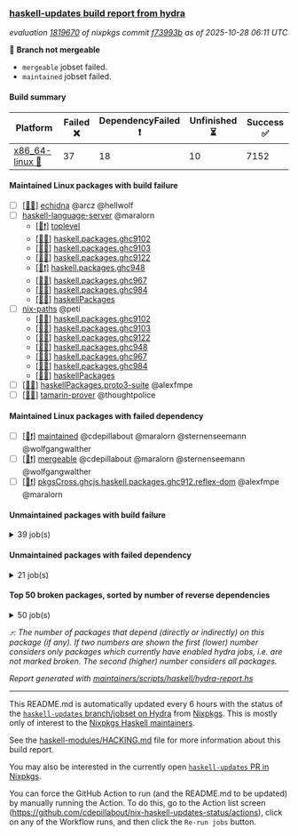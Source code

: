 ### [haskell-updates build report from hydra](https://hydra.nixos.org/jobset/nixpkgs/haskell-updates)
*evaluation [1819670](https://hydra.nixos.org/eval/1819670) of nixpkgs commit [f73993b](https://github.com/NixOS/nixpkgs/commits/f73993b07e2e2c207a154c4fc836c86213f616da) as of 2025-10-28 06:11 UTC*

🔴 **Branch not mergeable**
  * `mergeable` jobset failed.
  * `maintained` jobset failed.

#### Build summary

 | Platform | Failed ❌ | DependencyFailed ❗ | Unfinished ⏳ | Success ✅ | 
 | --- | --- | --- | --- | --- | 
 | [x86_64-linux 🐧](https://hydra.nixos.org/eval/1819670?filter=.x86_64-linux) | 37 | 18 | 10 | 7152 | 
#### Maintained Linux packages with build failure
- [ ] [[🐧❌]](https://hydra.nixos.org/build/311300707) [echidna](https://hydra.nixos.org/eval/1819670?filter=echidna) @arcz @hellwolf
- [ ] [haskell-language-server](https://hydra.nixos.org/eval/1819670?filter=haskell-language-server) @maralorn
  - [[🐧❗]](https://hydra.nixos.org/build/311049828) [toplevel](https://hydra.nixos.org/eval/1819670?filter=haskell-language-server)
  - [[🐧❌]](https://hydra.nixos.org/build/311049857) [haskell.packages.ghc9102](https://hydra.nixos.org/eval/1819670?filter=haskell.packages.ghc9102.haskell-language-server)
  - [[🐧❌]](https://hydra.nixos.org/build/311049790) [haskell.packages.ghc9103](https://hydra.nixos.org/eval/1819670?filter=haskell.packages.ghc9103.haskell-language-server)
  - [[🐧❌]](https://hydra.nixos.org/build/311050347) [haskell.packages.ghc9122](https://hydra.nixos.org/eval/1819670?filter=haskell.packages.ghc9122.haskell-language-server)
  - [[🐧❗]](https://hydra.nixos.org/build/311050666) [haskell.packages.ghc948](https://hydra.nixos.org/eval/1819670?filter=haskell.packages.ghc948.haskell-language-server)
  - [[🐧❌]](https://hydra.nixos.org/build/311051122) [haskell.packages.ghc967](https://hydra.nixos.org/eval/1819670?filter=haskell.packages.ghc967.haskell-language-server)
  - [[🐧❌]](https://hydra.nixos.org/build/311051259) [haskell.packages.ghc984](https://hydra.nixos.org/eval/1819670?filter=haskell.packages.ghc984.haskell-language-server)
  - [[🐧❌]](https://hydra.nixos.org/build/311053036) [haskellPackages](https://hydra.nixos.org/eval/1819670?filter=haskellPackages.haskell-language-server)
- [ ] [nix-paths](https://hydra.nixos.org/eval/1819670?filter=nix-paths) @peti
  - [[🐧❌]](https://hydra.nixos.org/build/311049714) [haskell.packages.ghc9102](https://hydra.nixos.org/eval/1819670?filter=haskell.packages.ghc9102.nix-paths)
  - [[🐧❌]](https://hydra.nixos.org/build/311049733) [haskell.packages.ghc9103](https://hydra.nixos.org/eval/1819670?filter=haskell.packages.ghc9103.nix-paths)
  - [[🐧❌]](https://hydra.nixos.org/build/311049761) [haskell.packages.ghc9122](https://hydra.nixos.org/eval/1819670?filter=haskell.packages.ghc9122.nix-paths)
  - [[🐧❌]](https://hydra.nixos.org/build/311049776) [haskell.packages.ghc948](https://hydra.nixos.org/eval/1819670?filter=haskell.packages.ghc948.nix-paths)
  - [[🐧❌]](https://hydra.nixos.org/build/311049800) [haskell.packages.ghc967](https://hydra.nixos.org/eval/1819670?filter=haskell.packages.ghc967.nix-paths)
  - [[🐧❌]](https://hydra.nixos.org/build/311049825) [haskell.packages.ghc984](https://hydra.nixos.org/eval/1819670?filter=haskell.packages.ghc984.nix-paths)
  - [[🐧❌]](https://hydra.nixos.org/build/311054380) [haskellPackages](https://hydra.nixos.org/eval/1819670?filter=haskellPackages.nix-paths)
- [ ] [[🐧❌]](https://hydra.nixos.org/build/311300717) [haskellPackages.proto3-suite](https://hydra.nixos.org/eval/1819670?filter=haskellPackages.proto3-suite) @alexfmpe
- [ ] [[🐧❌]](https://hydra.nixos.org/build/311057098) [tamarin-prover](https://hydra.nixos.org/eval/1819670?filter=tamarin-prover) @thoughtpolice
#### Maintained Linux packages with failed dependency
- [ ] [[🐧❗]](https://hydra.nixos.org/build/311300735) [maintained](https://hydra.nixos.org/eval/1819670?filter=maintained) @cdepillabout @maralorn @sternenseemann @wolfgangwalther
- [ ] [[🐧❗]](https://hydra.nixos.org/build/311057087) [mergeable](https://hydra.nixos.org/eval/1819670?filter=mergeable) @cdepillabout @maralorn @sternenseemann @wolfgangwalther
- [ ] [[🐧❗]](https://hydra.nixos.org/build/311300734) [pkgsCross.ghcjs.haskell.packages.ghc912.reflex-dom](https://hydra.nixos.org/eval/1819670?filter=pkgsCross.ghcjs.haskell.packages.ghc912.reflex-dom) @alexfmpe @maralorn
#### Unmaintained packages with build failure
<details><summary>39 job(s) </summary>

- [ ] [[🐧❌]](https://hydra.nixos.org/build/311052831) [haskellPackages.gpu-vulkan-middle](https://hydra.nixos.org/eval/1819670?filter=haskellPackages.gpu-vulkan-middle)  ⤴️ 7 | 7
- [ ] [[🐧❌]](https://hydra.nixos.org/build/311053157) [haskellPackages.hs-opentelemetry-instrumentation-wai](https://hydra.nixos.org/eval/1819670?filter=haskellPackages.hs-opentelemetry-instrumentation-wai)  ⤴️ 2 | 3
- [ ] [[🐧❌]](https://hydra.nixos.org/build/311053155) [haskellPackages.hs-opentelemetry-instrumentation-conduit](https://hydra.nixos.org/eval/1819670?filter=haskellPackages.hs-opentelemetry-instrumentation-conduit)  ⤴️ 1 | 1
- [ ] [[🐧❌]](https://hydra.nixos.org/build/311053185) [haskellPackages.hs-opentelemetry-utils-exceptions](https://hydra.nixos.org/eval/1819670?filter=haskellPackages.hs-opentelemetry-utils-exceptions)  ⤴️ 1 | 1
- [ ] [[🐧❌]](https://hydra.nixos.org/build/311056095) [haskellPackages.temporal-sdk-core](https://hydra.nixos.org/eval/1819670?filter=haskellPackages.temporal-sdk-core)  ⤴️ 1 | 1
- [ ] [[🐧❌]](https://hydra.nixos.org/build/311050783) [haskellPackages.attoparsec-isotropic](https://hydra.nixos.org/eval/1819670?filter=haskellPackages.attoparsec-isotropic)  ⤴️ 0 | 1
- [ ] [[🐧❌]](https://hydra.nixos.org/build/311053162) [haskellPackages.hs-opentelemetry-instrumentation-persistent](https://hydra.nixos.org/eval/1819670?filter=haskellPackages.hs-opentelemetry-instrumentation-persistent)  ⤴️ 0 | 1
- [ ] [[🐧❌]](https://hydra.nixos.org/build/311050009) [haskellPackages.H](https://hydra.nixos.org/eval/1819670?filter=haskellPackages.H) 
- [ ] [[🐧❌]](https://hydra.nixos.org/build/311049998) [haskellPackages.Infinitree](https://hydra.nixos.org/eval/1819670?filter=haskellPackages.Infinitree) 
- [ ] [[🐧❌]](https://hydra.nixos.org/build/311050775) [haskellPackages.attic](https://hydra.nixos.org/eval/1819670?filter=haskellPackages.attic) 
- [ ] [[🐧❌]](https://hydra.nixos.org/build/311051176) [haskellPackages.cabal-matrix](https://hydra.nixos.org/eval/1819670?filter=haskellPackages.cabal-matrix) 
- [ ] [[🐧❌]](https://hydra.nixos.org/build/311051388) [haskellPackages.clickhouse-haskell](https://hydra.nixos.org/eval/1819670?filter=haskellPackages.clickhouse-haskell) 
- [ ] [[🐧❌]](https://hydra.nixos.org/build/311051270) [haskellPackages.cmark-gfm-lens](https://hydra.nixos.org/eval/1819670?filter=haskellPackages.cmark-gfm-lens) 
- [ ] [[🐧❌]](https://hydra.nixos.org/build/311051296) [haskellPackages.cmark-lens](https://hydra.nixos.org/eval/1819670?filter=haskellPackages.cmark-lens) 
- [ ] [[🐧❌]](https://hydra.nixos.org/build/311052040) [haskellPackages.eventlog-live-influxdb](https://hydra.nixos.org/eval/1819670?filter=haskellPackages.eventlog-live-influxdb) 
- [ ] [[🐧❌]](https://hydra.nixos.org/build/311052387) [haskellPackages.gh](https://hydra.nixos.org/eval/1819670?filter=haskellPackages.gh) 
- [ ] [[🐧❌]](https://hydra.nixos.org/build/311052382) [haskellPackages.ghc-compat](https://hydra.nixos.org/eval/1819670?filter=haskellPackages.ghc-compat) 
- [ ] [ghc-lib](https://hydra.nixos.org/eval/1819670?filter=ghc-lib) 
  - [[🐧✅]](https://hydra.nixos.org/build/311049695) [haskell.packages.ghc9102](https://hydra.nixos.org/eval/1819670?filter=haskell.packages.ghc9102.ghc-lib)
  - [[🐧✅]](https://hydra.nixos.org/build/311049718) [haskell.packages.ghc9103](https://hydra.nixos.org/eval/1819670?filter=haskell.packages.ghc9103.ghc-lib)
  - [[🐧✅]](https://hydra.nixos.org/build/311049743) [haskell.packages.ghc9122](https://hydra.nixos.org/eval/1819670?filter=haskell.packages.ghc9122.ghc-lib)
  - [[🐧✅]](https://hydra.nixos.org/build/311049759) [haskell.packages.ghc948](https://hydra.nixos.org/eval/1819670?filter=haskell.packages.ghc948.ghc-lib)
  - [[🐧❌]](https://hydra.nixos.org/build/311049784) [haskell.packages.ghc967](https://hydra.nixos.org/eval/1819670?filter=haskell.packages.ghc967.ghc-lib)
  - [[🐧❌]](https://hydra.nixos.org/build/311049812) [haskell.packages.ghc984](https://hydra.nixos.org/eval/1819670?filter=haskell.packages.ghc984.ghc-lib)
  - [[🐧✅]](https://hydra.nixos.org/build/311052385) [haskellPackages](https://hydra.nixos.org/eval/1819670?filter=haskellPackages.ghc-lib)
- [ ] [[🐧❌]](https://hydra.nixos.org/build/311052496) [haskellPackages.gi-notify](https://hydra.nixos.org/eval/1819670?filter=haskellPackages.gi-notify) 
- [ ] [[🐧❌]](https://hydra.nixos.org/build/311052802) [haskellPackages.hackage-publish](https://hydra.nixos.org/eval/1819670?filter=haskellPackages.hackage-publish) 
- [ ] [[🐧❌]](https://hydra.nixos.org/build/311053149) [haskellPackages.hs-opentelemetry-exporter-handle](https://hydra.nixos.org/eval/1819670?filter=haskellPackages.hs-opentelemetry-exporter-handle) 
- [ ] [[🐧❌]](https://hydra.nixos.org/build/311053165) [haskellPackages.hs-opentelemetry-exporter-in-memory](https://hydra.nixos.org/eval/1819670?filter=haskellPackages.hs-opentelemetry-exporter-in-memory) 
- [ ] [[🐧❌]](https://hydra.nixos.org/build/311053154) [haskellPackages.hs-opentelemetry-instrumentation-hspec](https://hydra.nixos.org/eval/1819670?filter=haskellPackages.hs-opentelemetry-instrumentation-hspec) 
- [ ] [[🐧❌]](https://hydra.nixos.org/build/311053156) [haskellPackages.hs-opentelemetry-instrumentation-postgresql-simple](https://hydra.nixos.org/eval/1819670?filter=haskellPackages.hs-opentelemetry-instrumentation-postgresql-simple) 
- [ ] [[🐧❌]](https://hydra.nixos.org/build/311053195) [haskellPackages.hs-opentelemetry-instrumentation-tasty](https://hydra.nixos.org/eval/1819670?filter=haskellPackages.hs-opentelemetry-instrumentation-tasty) 
- [ ] [[🐧❌]](https://hydra.nixos.org/build/311053632) [haskellPackages.jsonschema](https://hydra.nixos.org/eval/1819670?filter=haskellPackages.jsonschema) 
- [ ] [[🐧❌]](https://hydra.nixos.org/build/311053837) [haskellPackages.linear-core-prototype](https://hydra.nixos.org/eval/1819670?filter=haskellPackages.linear-core-prototype) 
- [ ] [[🐧❌]](https://hydra.nixos.org/build/311053883) [haskellPackages.log](https://hydra.nixos.org/eval/1819670?filter=haskellPackages.log) 
- [ ] [[🐧❌]](https://hydra.nixos.org/build/311054602) [haskellPackages.pandoc-crossref](https://hydra.nixos.org/eval/1819670?filter=haskellPackages.pandoc-crossref) 
- [ ] [[🐧❌]](https://hydra.nixos.org/build/311055152) [haskellPackages.rebound](https://hydra.nixos.org/eval/1819670?filter=haskellPackages.rebound) 
- [ ] [[🐧❌]](https://hydra.nixos.org/build/311055399) [haskellPackages.scotty-haxl](https://hydra.nixos.org/eval/1819670?filter=haskellPackages.scotty-haxl) 
- [ ] [[🐧❌]](https://hydra.nixos.org/build/311055508) [haskellPackages.servant-haxl-client](https://hydra.nixos.org/eval/1819670?filter=haskellPackages.servant-haxl-client) 
</details>

#### Unmaintained packages with failed dependency
<details><summary>21 job(s) </summary>

- [ ] [[🐧❗]](https://hydra.nixos.org/build/311052841) [haskellPackages.gpu-vulkan-middle-khr-surface](https://hydra.nixos.org/eval/1819670?filter=haskellPackages.gpu-vulkan-middle-khr-surface)  ⤴️ 5 | 5
- [ ] [[🐧❗]](https://hydra.nixos.org/build/311052838) [haskellPackages.gpu-vulkan](https://hydra.nixos.org/eval/1819670?filter=haskellPackages.gpu-vulkan)  ⤴️ 3 | 3
- [ ] [[🐧❗]](https://hydra.nixos.org/build/311052857) [haskellPackages.gpu-vulkan-khr-surface](https://hydra.nixos.org/eval/1819670?filter=haskellPackages.gpu-vulkan-khr-surface)  ⤴️ 2 | 2
- [ ] [miso](https://hydra.nixos.org/eval/1819670?filter=miso)  ⤴️ 1 | 3
  - [[🐧✅]](https://hydra.nixos.org/build/311054137) [haskellPackages](https://hydra.nixos.org/eval/1819670?filter=haskellPackages.miso)
  - [[🐧❗]](https://hydra.nixos.org/build/311300733) [pkgsCross.ghcjs.haskell.packages.ghc912](https://hydra.nixos.org/eval/1819670?filter=pkgsCross.ghcjs.haskell.packages.ghc912.miso)
- [ ] [[🐧❗]](https://hydra.nixos.org/build/311052852) [haskellPackages.gpu-vulkan-middle-khr-surface-glfw](https://hydra.nixos.org/eval/1819670?filter=haskellPackages.gpu-vulkan-middle-khr-surface-glfw)  ⤴️ 1 | 1
- [ ] [[🐧❗]](https://hydra.nixos.org/build/311052846) [haskellPackages.gpu-vulkan-middle-khr-swapchain](https://hydra.nixos.org/eval/1819670?filter=haskellPackages.gpu-vulkan-middle-khr-swapchain)  ⤴️ 1 | 1
- [ ] [ghc-tags](https://hydra.nixos.org/eval/1819670?filter=ghc-tags) 
  - [[🐧✅]](https://hydra.nixos.org/build/311049745) [haskell.packages.ghc9102](https://hydra.nixos.org/eval/1819670?filter=haskell.packages.ghc9102.ghc-tags)
  - [[🐧✅]](https://hydra.nixos.org/build/311049723) [haskell.packages.ghc9103](https://hydra.nixos.org/eval/1819670?filter=haskell.packages.ghc9103.ghc-tags)
  - [[🐧✅]](https://hydra.nixos.org/build/311049769) [haskell.packages.ghc948](https://hydra.nixos.org/eval/1819670?filter=haskell.packages.ghc948.ghc-tags)
  - [[🐧❗]](https://hydra.nixos.org/build/311049815) [haskell.packages.ghc967](https://hydra.nixos.org/eval/1819670?filter=haskell.packages.ghc967.ghc-tags)
  - [[🐧✅]](https://hydra.nixos.org/build/311052400) [haskellPackages](https://hydra.nixos.org/eval/1819670?filter=haskellPackages.ghc-tags)
- [ ] [[🐧❗]](https://hydra.nixos.org/build/311052872) [haskellPackages.gpu-vulkan-khr-surface-glfw](https://hydra.nixos.org/eval/1819670?filter=haskellPackages.gpu-vulkan-khr-surface-glfw) 
- [ ] [[🐧❗]](https://hydra.nixos.org/build/311052860) [haskellPackages.gpu-vulkan-khr-swapchain](https://hydra.nixos.org/eval/1819670?filter=haskellPackages.gpu-vulkan-khr-swapchain) 
- [ ] [[🐧❗]](https://hydra.nixos.org/build/311053191) [haskellPackages.hotel-california](https://hydra.nixos.org/eval/1819670?filter=haskellPackages.hotel-california) 
- [ ] [[🐧❗]](https://hydra.nixos.org/build/311053194) [haskellPackages.hs-opentelemetry-instrumentation-cloudflare](https://hydra.nixos.org/eval/1819670?filter=haskellPackages.hs-opentelemetry-instrumentation-cloudflare) 
- [ ] [[🐧❗]](https://hydra.nixos.org/build/311053168) [haskellPackages.hs-opentelemetry-instrumentation-http-client](https://hydra.nixos.org/eval/1819670?filter=haskellPackages.hs-opentelemetry-instrumentation-http-client) 
- [ ] [[🐧❗]](https://hydra.nixos.org/build/311053169) [haskellPackages.hs-opentelemetry-instrumentation-yesod](https://hydra.nixos.org/eval/1819670?filter=haskellPackages.hs-opentelemetry-instrumentation-yesod) 
- [ ] [[🐧❗]](https://hydra.nixos.org/build/311056110) [haskellPackages.temporal-sdk](https://hydra.nixos.org/eval/1819670?filter=haskellPackages.temporal-sdk) 
</details>

#### Top 50 broken packages, sorted by number of reverse dependencies
<details><summary>50 job(s) </summary>

[haskell98](https://packdeps.haskellers.com/reverse/haskell98) ⤴️ 152  
[failure](https://packdeps.haskellers.com/reverse/failure) ⤴️ 72  
[enumerator](https://packdeps.haskellers.com/reverse/enumerator) ⤴️ 56  
[util](https://packdeps.haskellers.com/reverse/util) ⤴️ 49  
[derive](https://packdeps.haskellers.com/reverse/derive) ⤴️ 48  
[connection](https://packdeps.haskellers.com/reverse/connection) ⤴️ 47  
[fclabels](https://packdeps.haskellers.com/reverse/fclabels) ⤴️ 47  
[accelerate](https://packdeps.haskellers.com/reverse/accelerate) ⤴️ 42  
[syb-with-class](https://packdeps.haskellers.com/reverse/syb-with-class) ⤴️ 42  
[MonadCatchIO-transformers](https://packdeps.haskellers.com/reverse/MonadCatchIO-transformers) ⤴️ 41  
[TypeCompose](https://packdeps.haskellers.com/reverse/TypeCompose) ⤴️ 41  
[PrimitiveArray](https://packdeps.haskellers.com/reverse/PrimitiveArray) ⤴️ 35  
[crypto-random](https://packdeps.haskellers.com/reverse/crypto-random) ⤴️ 35  
[dual](https://packdeps.haskellers.com/reverse/dual) ⤴️ 32  
[hsp](https://packdeps.haskellers.com/reverse/hsp) ⤴️ 32  
[language-ecmascript](https://packdeps.haskellers.com/reverse/language-ecmascript) ⤴️ 31  
[hw-int](https://packdeps.haskellers.com/reverse/hw-int) ⤴️ 29  
[hw-string-parse](https://packdeps.haskellers.com/reverse/hw-string-parse) ⤴️ 29  
[iteratee](https://packdeps.haskellers.com/reverse/iteratee) ⤴️ 29  
[composite-base](https://packdeps.haskellers.com/reverse/composite-base) ⤴️ 28  
[hw-bits](https://packdeps.haskellers.com/reverse/hw-bits) ⤴️ 28  
[regexpr](https://packdeps.haskellers.com/reverse/regexpr) ⤴️ 27  
[text-format](https://packdeps.haskellers.com/reverse/text-format) ⤴️ 27  
[crypto-numbers](https://packdeps.haskellers.com/reverse/crypto-numbers) ⤴️ 25  
[either-unwrap](https://packdeps.haskellers.com/reverse/either-unwrap) ⤴️ 25  
[bits-extra](https://packdeps.haskellers.com/reverse/bits-extra) ⤴️ 23  
[Crypto](https://packdeps.haskellers.com/reverse/Crypto) ⤴️ 22  
[crypto-pubkey](https://packdeps.haskellers.com/reverse/crypto-pubkey) ⤴️ 22  
[haskelldb](https://packdeps.haskellers.com/reverse/haskelldb) ⤴️ 22  
[wxdirect](https://packdeps.haskellers.com/reverse/wxdirect) ⤴️ 22  
[BiobaseTypes](https://packdeps.haskellers.com/reverse/BiobaseTypes) ⤴️ 21  
[alg](https://packdeps.haskellers.com/reverse/alg) ⤴️ 21  
[hw-rankselect-base](https://packdeps.haskellers.com/reverse/hw-rankselect-base) ⤴️ 21  
[libxml-sax](https://packdeps.haskellers.com/reverse/libxml-sax) ⤴️ 21  
[wxc](https://packdeps.haskellers.com/reverse/wxc) ⤴️ 21  
[biocore](https://packdeps.haskellers.com/reverse/biocore) ⤴️ 20  
[hw-excess](https://packdeps.haskellers.com/reverse/hw-excess) ⤴️ 20  
[wxcore](https://packdeps.haskellers.com/reverse/wxcore) ⤴️ 20  
[attoparsec-enumerator](https://packdeps.haskellers.com/reverse/attoparsec-enumerator) ⤴️ 19  
[cprng-aes](https://packdeps.haskellers.com/reverse/cprng-aes) ⤴️ 19  
[fay](https://packdeps.haskellers.com/reverse/fay) ⤴️ 19  
[hsx2hs](https://packdeps.haskellers.com/reverse/hsx2hs) ⤴️ 19  
[hw-balancedparens](https://packdeps.haskellers.com/reverse/hw-balancedparens) ⤴️ 19  
[ixset](https://packdeps.haskellers.com/reverse/ixset) ⤴️ 19  
[mmsyn2](https://packdeps.haskellers.com/reverse/mmsyn2) ⤴️ 19  
[wx](https://packdeps.haskellers.com/reverse/wx) ⤴️ 19  
[BiobaseENA](https://packdeps.haskellers.com/reverse/BiobaseENA) ⤴️ 18  
[asn1-data](https://packdeps.haskellers.com/reverse/asn1-data) ⤴️ 18  
[bytestring-show](https://packdeps.haskellers.com/reverse/bytestring-show) ⤴️ 18  
[dbus-core](https://packdeps.haskellers.com/reverse/dbus-core) ⤴️ 18  
</details>


*⤴️: The number of packages that depend (directly or indirectly) on this package (if any). If two numbers are shown the first (lower) number considers only packages which currently have enabled hydra jobs, i.e. are not marked broken. The second (higher) number considers all packages.*

*Report generated with [maintainers/scripts/haskell/hydra-report.hs](https://github.com/NixOS/nixpkgs/blob/haskell-updates/maintainers/scripts/haskell/hydra-report.hs)*


----------------------------------------------------------------------

This README.md is automatically updated every 6 hours with the status of the
[`haskell-updates` branch/jobset on Hydra](https://hydra.nixos.org/jobset/nixpkgs/haskell-updates)
from [Nixpkgs](https://github.com/NixOS/nixpkgs).  This is mostly only of
interest to the [Nixpkgs Haskell maintainers](https://github.com/orgs/NixOS/teams/haskell).

See the
[haskell-modules/HACKING.md](https://github.com/NixOS/nixpkgs/blob/haskell-updates/pkgs/development/haskell-modules/HACKING.md)
file for more information about this build report.

You may also be interested in the currently open
[`haskell-updates` PR in Nixpkgs](https://github.com/nixos/nixpkgs/pulls?q=is%3Apr+is%3Aopen+head%3Ahaskell-updates).

You can force the GitHub Action to run (and the README.md to be updated) by
manually running the Action.  To do this, go to the Action list screen
(https://github.com/cdepillabout/nix-haskell-updates-status/actions),
click on any of the Workflow runs, and then click the `Re-run jobs` button.
